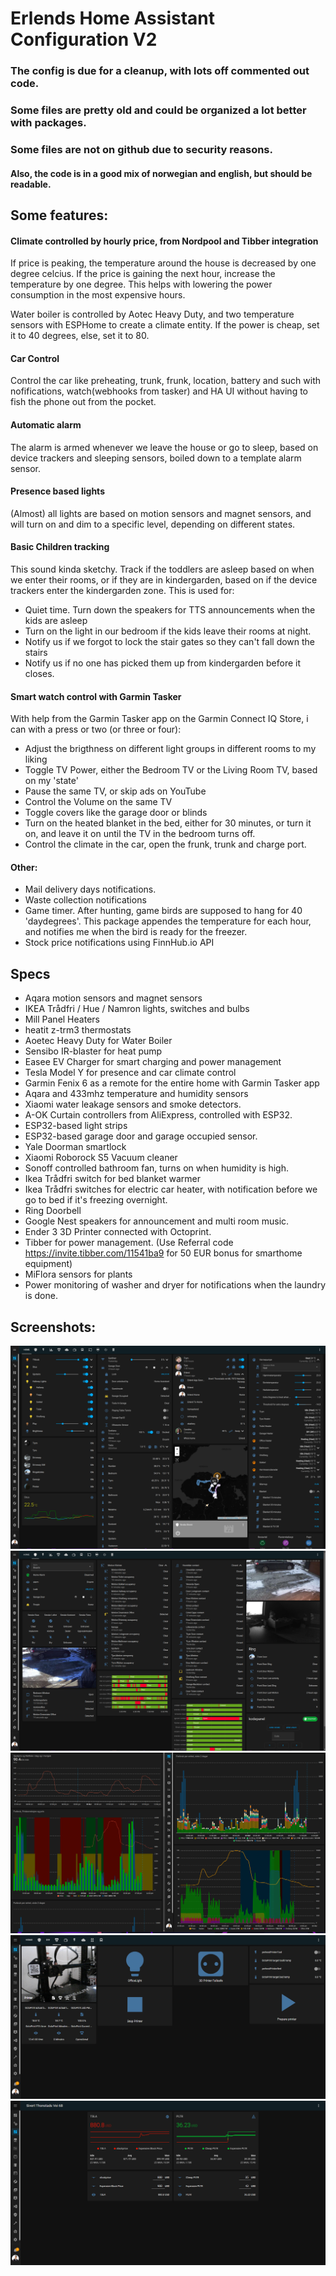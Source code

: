 # Erlends Home Assistant Configuration V2

### The config is due for a cleanup, with lots off commented out code.
### Some files are pretty old and could be organized a lot better with packages.



### Some files are not on github due to security reasons.
#### Also, the code is in a good mix of norwegian and english, but should be readable. 

## Some features:

#### Climate controlled by hourly price, from Nordpool and Tibber integration
If price is peaking, the temperature around the house is decreased by one degree celcius. If the price is gaining the next hour, increase the temperature by one degree.
This helps with lowering the power consumption in the most expensive hours.

Water boiler is controlled by Aotec Heavy Duty, and two temperature sensors with ESPHome to create a climate entity. If the power is cheap, set it to 40 degrees, else, set it to 80.

#### Car Control
Control the car like preheating, trunk, frunk, location, battery and such with nofifications, watch(webhooks from tasker) and HA UI without having to fish the phone out from the pocket.

#### Automatic alarm
The alarm is armed whenever we leave the house or go to sleep, based on device trackers and sleeping sensors, boiled down to a template alarm sensor.

#### Presence based lights
(Almost) all lights are based on motion sensors and magnet sensors, and will turn on and dim to a specific level, depending on different states.

#### Basic Children tracking
This sound kinda sketchy.
Track if the toddlers are asleep based on when we enter their rooms, or if they are in kindergarden, based on if the device trackers enter the kindergarden zone.
This is used for:
- Quiet time. Turn down the speakers for TTS announcements when the kids are asleep 
- Turn on the light in our bedroom if the kids leave their rooms at night.  
- Notify us if we forgot to lock the stair gates so they can't fall down the stairs
- Notify us if no one has picked them up from kindergarden before it closes.


#### Smart watch control with Garmin Tasker
With help from the Garmin Tasker app on the Garmin Connect IQ Store, i can with a press or two (or three or four):
- Adjust the brigthness on different light groups in different rooms to my liking
- Toggle TV Power,  either the Bedroom TV or the Living Room TV, based on my 'state'
- Pause the same TV, or skip ads on YouTube
- Control the Volume on the same TV
- Toggle covers like the garage door or blinds
- Turn on the heated blanket in the bed, either for 30 minutes, or turn it on, and leave it on until the TV in the bedroom turns off.
- Control the climate in the car, open the frunk, trunk and charge port.

#### Other:
- Mail delivery days notifications.
- Waste collection notifications
- Game timer. After hunting, game birds are supposed to hang for 40 'daydegrees'. This package appendes the temperature for each hour, and notifies me when the bird is ready for the freezer.
- Stock price notifications using FinnHub.io API


## Specs

- Aqara motion sensors and magnet sensors
- IKEA Trådfri / Hue / Namron lights, switches and bulbs
- Mill Panel Heaters
- heatit z-trm3 thermostats
- Aoetec Heavy Duty for Water Boiler
- Sensibo IR-blaster for heat pump
- Easee EV Charger for smart charging and power management
- Tesla Model Y for presence and car climate control
- Garmin Fenix 6 as a remote for the entire home with Garmin Tasker app
- Aqara and 433mhz temperature and humidity sensors
- Xiaomi water leakage sensors and smoke detectors.
- A-OK Curtain controllers from AliExpress, controlled with ESP32.
- ESP32-based light strips
- ESP32-based garage door and garage occupied sensor.
- Yale Doorman smartlock
- Xiaomi Roborock S5 Vacuum cleaner
- Sonoff controlled bathroom fan, turns on when humidity is high.
- Ikea Trådfri switch for bed blanket warmer 
- Ikea Trådfri switches for electric car heater, with notification before we go to bed if it's freezing overnight.
- Ring Doorbell
- Google Nest speakers for announcement and multi room music.
- Ender 3 3D Printer connected with Octoprint.
- Tibber for power management. (Use Referral code https://invite.tibber.com/11541ba9 for 50 EUR bonus for smarthome equipment)
- MiFlora sensors for plants
- Power monitoring of washer and dryer for notifications when the laundry is done.


## Screenshots: 

![Home](screenshots/screenshotHome.png)
![Security](screenshots/screenshotSecurity.png)
![Power](screenshots/screenshotPower.png)
![Printer](screenshots/screenshotPrinter.png)
![Stocks](screenshots/screenshotStocks.png)
